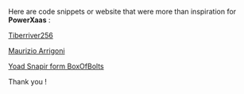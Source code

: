 
Here are code snippets or website that were more than inspiration for **PowerXaas** :

[Tiberriver256](https://gist.github.com/Tiberriver256/868226421866ccebd2310f1073dd1a1e)

[Maurizio Arrigoni](https://github.com/maurizioarrigoni/powershell-jwt)

[Yoad Snapir form BoxOfBolts](http://blog.boxofbolts.com/ssl/windows/owin/guide/2015/06/29/https-self-hosted-windows/)

Thank you !
